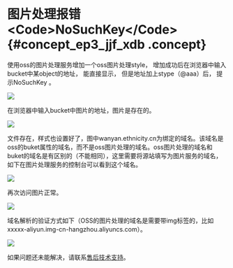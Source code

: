 # 图片处理报错<Code\>NoSuchKey</Code\> {#concept_ep3_jjf_xdb .concept}

使用oss的图片处理服务增加一个oss图片处理style， 增加成功后在浏览器中输入bucket中某object的地址， 能直接显示， 但是地址加上stype（@aaa）后， 提示NoSuchKey 。

![](http://static-aliyun-doc.oss-cn-hangzhou.aliyuncs.com/assets/img/4855/15563452943552_zh-CN.png)

在浏览器中输入bucket中图片的地址，图片是存在的。

![](http://static-aliyun-doc.oss-cn-hangzhou.aliyuncs.com/assets/img/4855/15563452943553_zh-CN.png)

文件存在，样式也设置好了，图中wanyan.ethnicity.cn为绑定的域名。该域名是oss的buket属性的域名，而不是oss图片处理的域名。oss图片处理的域名和buket的域名是有区别的（不能相同），这里需要将源站填写为图片服务的域名，如下在图片处理服务的控制台可以看到这个域名。

![](http://static-aliyun-doc.oss-cn-hangzhou.aliyuncs.com/assets/img/4855/15563452943555_zh-CN.png)

再次访问图片正常。

![](http://static-aliyun-doc.oss-cn-hangzhou.aliyuncs.com/assets/img/4855/15563452943556_zh-CN.png)

域名解析的验证方式如下（OSS的图片处理的域名是需要带img标签的，比如xxxxx-aliyun.img-cn-hangzhou.aliyuncs.com）。

![](http://static-aliyun-doc.oss-cn-hangzhou.aliyuncs.com/assets/img/4855/15563452943557_zh-CN.png)

如果问题还未能解决，请联系[售后技术支持](https://selfservice.console.aliyun.com/ticket/createIndex.htm)。


